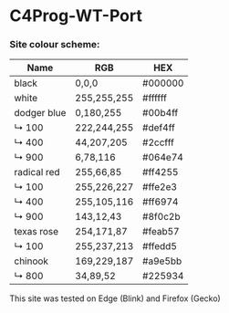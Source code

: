 # C4Prog-WT-Port

### Site colour scheme:
| Name        | RGB      | HEX     |
|-------------|----------|---------|
| black       | 0,0,0    | #000000 |
| white       | 255,255,255 | #ffffff |
| dodger blue | 0,180,255 | #00b4ff |
| ↳ 100	   | 222,244,255	 | #def4ff |
| ↳ 400	   | 44,207,205	 | #2ccfff |
| ↳ 900	   | 6,78,116	 | #064e74 |
| radical red | 255,66,85	 | #ff4255 |
| ↳ 100	   | 255,226,227	 | #ffe2e3 |
| ↳ 400	   | 255,105,116	 | #ff6974 |
| ↳ 900	   | 143,12,43	 | #8f0c2b |
| texas rose  | 254,171,87	 | #feab57 |
| ↳ 100	   | 255,237,213	 | #ffedd5 |
| chinook	   | 169,229,187	 | #a9e5bb |
| ↳ 800	   | 34,89,52	 | #225934 |

This site was tested on Edge (Blink) and Firefox (Gecko)